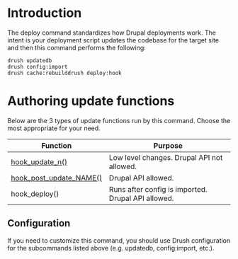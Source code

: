 # Introduction

The deploy command standardizes how Drupal deployments work. The intent is your 
deployment script updates the codebase for the target site and then this command 
performs the following:

```
drush updatedb
drush config:import
drush cache:rebuilddrush deploy:hook
```

# Authoring update functions
Below are the 3 types of update functions run by this command. Choose the most appropriate for your need. 

| Function | Purpose |
| --- | --- |
| [hook_update_n()](https://api.drupal.org/api/drupal/core!lib!Drupal!Core!Extension!module.api.php/function/hook_update_N) | Low level changes. Drupal API not allowed. |
| [hook_post_update_NAME()](https://api.drupal.org/api/drupal/core!lib!Drupal!Core!Extension!module.api.php/function/hook_post_update_NAME) | Drupal API allowed. |
| hook_deploy() | Runs after config is imported. Drupal API allowed. | 

## Configuration

If you need to customize this command, you should use Drush configuration for the 
subcommands listed above (e.g. updatedb, config:import, etc.).